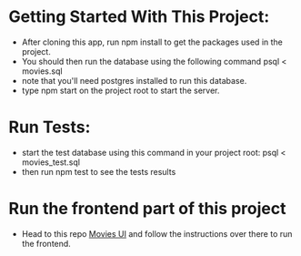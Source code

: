 # Getting Started With This Project:

- After cloning this app, run npm install to get  the packages used in the project.
- You should then run the database using the following command psql < movies.sql
- note that you'll need  postgres installed to run this database.
- type npm start on the project root to start the server.


# Run Tests:
- start the test database using this command in your project root: psql < movies_test.sql
- then run npm test to see the tests results


# Run the frontend part of this project
- Head to this repo [Movies UI](https://github.com/moayed-mustafa/movies-ui) and follow the instructions over there to run the frontend.
